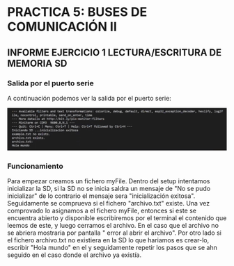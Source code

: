 # PRACTICA 5: BUSES DE COMUNICACIÓN II

## INFORME EJERCICIO 1 LECTURA/ESCRITURA DE MEMORIA SD

### Salida por el puerto serie

A continuación podemos ver la salida por el puerto serie:

<!--Images-->

![Terminal](Terminal.jpg)


### Funcionamiento

Para empezar creamos un fichero myFile. Dentro del setup intentamos inicializar la SD, si la SD no se inicia saldra un mensaje de "No se pudo inicializar" de lo contrario el mensaje sera "inicialización exitosa". 
Seguidamente se comprueva si el fichero "archivo.txt" existe. Una vez comprovado lo asignamos a el fichero myFile, entonces si este se encuentra abierto y disponible escribiremos por el terminal el contenido que leemos de este, y luego cerramos el archivo. En el caso que el archivo no se abriera mostraria por pantalla " error al abrir el archivo". 
Por otro lado si el fichero archivo.txt no existiera en la SD lo que hariamos es crear-lo, escribir "Hola mundo" en el y seguidamente repetir los pasos que se ahn seguido en el caso donde el archivo ya existía.